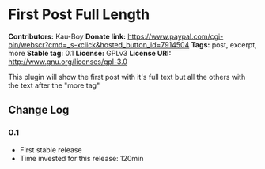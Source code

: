 # First Post Full Length #
**Contributors:** Kau-Boy
**Donate link:** https://www.paypal.com/cgi-bin/webscr?cmd=_s-xclick&hosted_button_id=7914504
**Tags:** post, excerpt, more
**Stable tag:** 0.1
**License:** GPLv3
**License URI:** http://www.gnu.org/licenses/gpl-3.0


This plugin will show the first post with it's full text but all the others with the text after the "more tag"

## Change Log ##

### 0.1 ###
* First stable release
* Time invested for this release: 120min